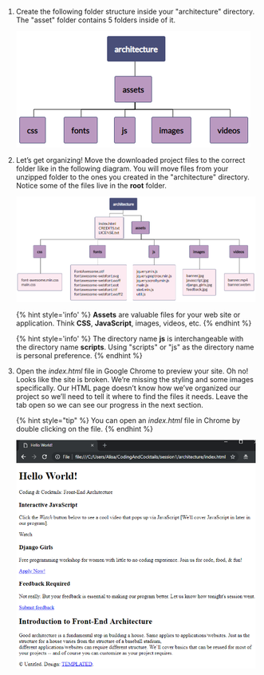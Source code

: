 1. Create the following folder structure inside your "architecture" directory. The "asset" folder contains 5 folders inside of it.

   ![](images/folder-diagram.png)


1. Let’s get organizing! Move the downloaded project files to the correct folder like in the following diagram. You will move files from your unzipped folder to the ones you created in the "architecture" directory. Notice some of the files live in the **root** folder. 

   ![](images/file-diagram.png)

      {% hint style='info' %}
**Assets** are valuable files for your web site or application. Think **CSS**, **JavaScript**, images, videos, etc.
   {% endhint %}

   {% hint style='info' %}
The directory name **js** is interchangeable with the directory name **scripts**. Using "scripts" or "js" as the directory name is personal preference.
   {% endhint %}

1. Open the _index.html_ file in Google Chrome to preview your site. Oh no! Looks like the site is broken. We’re missing the styling and some images specifically. Our HTML page doesn’t know how we’ve organized our project so we’ll need to tell it where to find the files it needs. Leave the tab open so we can see our progress in the next section.

   {% hint style="tip" %}
You can open an _index.html_ file in Chrome by double clicking on the file.
   {% endhint %}
   
   ![](images/preview.png)

